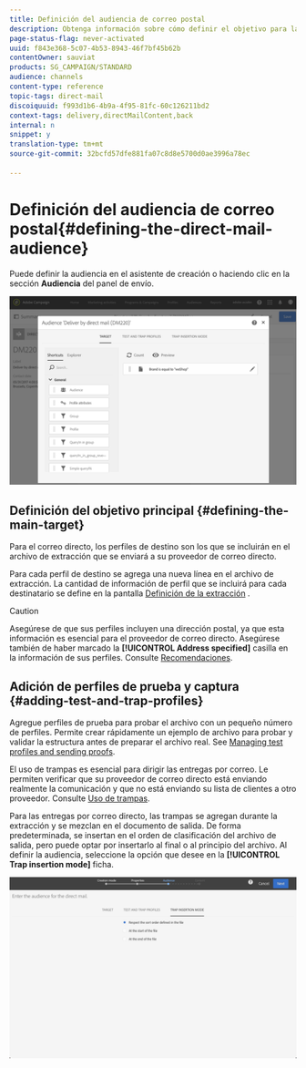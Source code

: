 ```yaml
---
title: Definición del audiencia de correo postal
description: Obtenga información sobre cómo definir el objetivo para la entrega directa de correo.
page-status-flag: never-activated
uuid: f843e368-5c07-4b53-8943-46f7bf45b62b
contentOwner: sauviat
products: SG_CAMPAIGN/STANDARD
audience: channels
content-type: reference
topic-tags: direct-mail
discoiquuid: f993d1b6-4b9a-4f95-81fc-60c126211bd2
context-tags: delivery,directMailContent,back
internal: n
snippet: y
translation-type: tm+mt
source-git-commit: 32bcfd57dfe881fa07c8d8e5700d0ae3996a78ec

---
```



# Definición del audiencia de correo postal{#defining-the-direct-mail-audience}

Puede definir la audiencia en el asistente de creación o haciendo clic en la sección **Audiencia** del panel de envío.

![](assets/direct_mail_15.png)

## Definición del objetivo principal {#defining-the-main-target}

Para el correo directo, los perfiles de destino son los que se incluirán en el archivo de extracción que se enviará a su proveedor de correo directo.

Para cada perfil de destino se agrega una nueva línea en el archivo de extracción. La cantidad de información de perfil que se incluirá para cada destinatario se define en la pantalla [Definición de la extracción](../../channels/using/defining-the-direct-mail-content.md#defining-the-extraction) .

>[!CAUTION]
>
>Asegúrese de que sus perfiles incluyen una dirección postal, ya que esta información es esencial para el proveedor de correo directo. Asegúrese también de haber marcado la **[!UICONTROL Address specified]** casilla en la información de sus perfiles. Consulte [Recomendaciones](../../channels/using/about-direct-mail.md#recommendations).

## Adición de perfiles de prueba y captura {#adding-test-and-trap-profiles}

Agregue perfiles de prueba para probar el archivo con un pequeño número de perfiles. Permite crear rápidamente un ejemplo de archivo para probar y validar la estructura antes de preparar el archivo real. See [Managing test profiles and sending proofs](../../sending/using/managing-test-profiles-and-sending-proofs.md).

El uso de trampas es esencial para dirigir las entregas por correo. Le permiten verificar que su proveedor de correo directo está enviando realmente la comunicación y que no está enviando su lista de clientes a otro proveedor. Consulte [Uso de trampas](../../sending/using/managing-test-profiles-and-sending-proofs.md#using-traps).

Para las entregas por correo directo, las trampas se agregan durante la extracción y se mezclan en el documento de salida. De forma predeterminada, se insertan en el orden de clasificación del archivo de salida, pero puede optar por insertarlo al final o al principio del archivo. Al definir la audiencia, seleccione la opción que desee en la **[!UICONTROL Trap insertion mode]** ficha.

![](assets/direct_mail_trap_insertion_mode.png)
